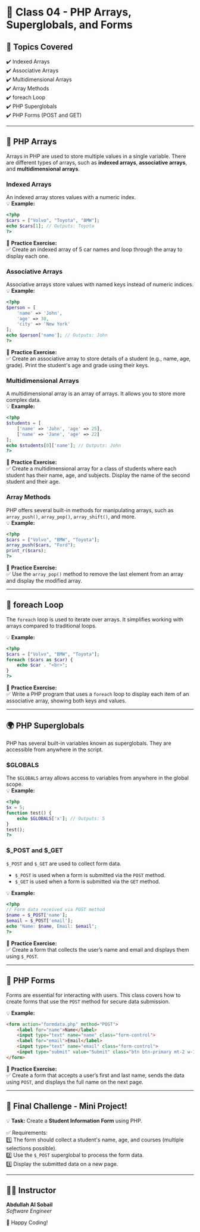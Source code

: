 # 📖 Class 04 - PHP Arrays, Superglobals, and Forms  

## 📝 Topics Covered  
✔️ Indexed Arrays  
✔️ Associative Arrays  
✔️ Multidimensional Arrays  
✔️ Array Methods  
✔️ foreach Loop  
✔️ PHP Superglobals  
✔️ PHP Forms (POST and GET)  

---

## 🧮 PHP Arrays  
Arrays in PHP are used to store multiple values in a single variable. There are different types of arrays, such as **indexed arrays**, **associative arrays**, and **multidimensional arrays**.

### **Indexed Arrays**  
An indexed array stores values with a numeric index.  
💡 **Example:**  
```php
<?php
$cars = ["Volvo", "Toyota", "BMW"];
echo $cars[1]; // Outputs: Toyota
?>
```

🔹 **Practice Exercise:**  
✅ Create an indexed array of 5 car names and loop through the array to display each one.

### **Associative Arrays**  
Associative arrays store values with named keys instead of numeric indices.  
💡 **Example:**  
```php
<?php
$person = [
    'name' => 'John',
    'age' => 30,
    'city' => 'New York'
];
echo $person['name']; // Outputs: John
?>
```

🔹 **Practice Exercise:**  
✅ Create an associative array to store details of a student (e.g., name, age, grade). Print the student's age and grade using their keys.

### **Multidimensional Arrays**  
A multidimensional array is an array of arrays. It allows you to store more complex data.  
💡 **Example:**  
```php
<?php
$students = [
    ['name' => 'John', 'age' => 25],
    ['name' => 'Jane', 'age' => 22]
];
echo $students[0]['name']; // Outputs: John
?>
```

🔹 **Practice Exercise:**  
✅ Create a multidimensional array for a class of students where each student has their name, age, and subjects. Display the name of the second student and their age.

### **Array Methods**  
PHP offers several built-in methods for manipulating arrays, such as `array_push()`, `array_pop()`, `array_shift()`, and more.  
💡 **Example:**  
```php
<?php
$cars = ["Volvo", "BMW", "Toyota"];
array_push($cars, "Ford");
print_r($cars);
?>
```

🔹 **Practice Exercise:**  
✅ Use the `array_pop()` method to remove the last element from an array and display the modified array.

---

## 🔁 foreach Loop  
The `foreach` loop is used to iterate over arrays. It simplifies working with arrays compared to traditional loops.

💡 **Example:**  
```php
<?php
$cars = ["Volvo", "BMW", "Toyota"];
foreach ($cars as $car) {
    echo $car . "<br>";
}
?>
```

🔹 **Practice Exercise:**  
✅ Write a PHP program that uses a `foreach` loop to display each item of an associative array, showing both keys and values.

---

## 🌍 PHP Superglobals  
PHP has several built-in variables known as superglobals. They are accessible from anywhere in the script.

### **$GLOBALS**  
The `$GLOBALS` array allows access to variables from anywhere in the global scope.  
💡 **Example:**  
```php
<?php
$x = 5;
function test() {
    echo $GLOBALS['x']; // Outputs: 5
}
test();
?>
```

### **$_POST and $_GET**  
`$_POST` and `$_GET` are used to collect form data.  
- `$_POST` is used when a form is submitted via the `POST` method.
- `$_GET` is used when a form is submitted via the `GET` method.

💡 **Example:**
```php
<?php
// Form data received via POST method
$name = $_POST['name'];
$email = $_POST['email'];
echo "Name: $name, Email: $email";
?>
```

🔹 **Practice Exercise:**  
✅ Create a form that collects the user’s name and email and displays them using `$_POST`.

---

## 📝 PHP Forms  
Forms are essential for interacting with users. This class covers how to create forms that use the `POST` method for secure data submission.

💡 **Example:**
```html
<form action="formdata.php" method="POST">
    <label for="name">Name</label>
    <input type="text" name="name" class="form-control">
    <label for="email">Email</label>
    <input type="text" name="email" class="form-control">
    <input type="submit" value="Submit" class="btn btn-primary mt-2 w-100">
</form>
```

🔹 **Practice Exercise:**  
✅ Create a form that accepts a user’s first and last name, sends the data using `POST`, and displays the full name on the next page.

---

## 🎯 **Final Challenge - Mini Project!**  
💡 **Task:** Create a **Student Information Form** using PHP.  

✅ Requirements:  
1️⃣ The form should collect a student's name, age, and courses (multiple selections possible).  
2️⃣ Use the `$_POST` superglobal to process the form data.  
3️⃣ Display the submitted data on a new page.

---

## 👨‍💻 Instructor  
**Abdullah Al Sobail**  
*Software Engineer*  

🚀 Happy Coding!
